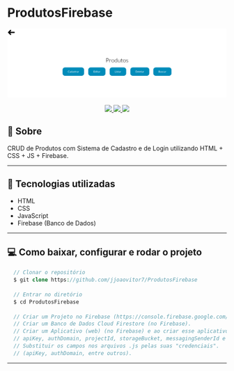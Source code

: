 # ProdutosFirebase

<p align="center">
  <img src="./screenshots/1.png" />
</p>

<p align="center">
  <a href="https://forthebadge.com"> <img src="https://forthebadge.com/images/badges/uses-html.svg" /> </a>
  <a href="https://forthebadge.com"> <img src="https://forthebadge.com/images/badges/uses-css.svg" /> </a>
  <a href="https://forthebadge.com"> <img src="https://forthebadge.com/images/badges/uses-js.svg" /> </a>
</p>

## :scroll: Sobre
CRUD de Produtos com Sistema de Cadastro e de Login utilizando HTML + CSS + JS + Firebase.

---

## :rocket: Tecnologias utilizadas
* HTML
* CSS
* JavaScript
* Firebase (Banco de Dados)

---

## :computer: Como baixar, configurar e rodar o projeto
```php
  // Clonar o repositório
  $ git clone https://github.com/jjoaovitor7/ProdutosFirebase

  // Entrar no diretório
  $ cd ProdutosFirebase

  // Criar um Projeto no Firebase (https://console.firebase.google.com/).
  // Criar um Banco de Dados Cloud Firestore (no Firebase).
  // Criar um Aplicativo (web) (no Firebase) e ao criar esse aplicativo você terá acesso à:
  // apiKey, authDomain, projectId, storageBucket, messagingSenderId e ao appId.
  // Substituir os campos nos arquivos .js pelas suas "credenciais".
  // (apiKey, authDomain, entre outros).

```

---
